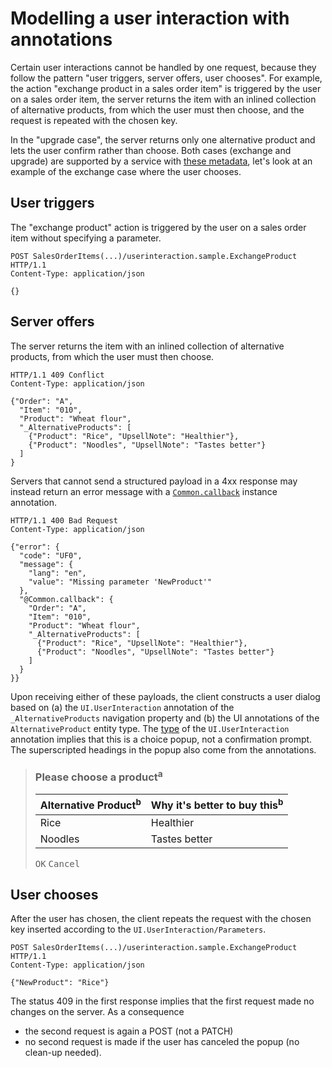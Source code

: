 # Modelling a user interaction with annotations

Certain user interactions cannot be handled by one request, because they follow the pattern "user triggers, server offers, user chooses". For example, the action "exchange product in a sales order item" is triggered by the user on a sales order item, the server returns the item with an inlined collection of alternative products, from which the user must then choose, and the request is repeated with the chosen key.

In the "upgrade case", the server returns only one alternative product and lets the user confirm rather than choose. Both cases (exchange and upgrade) are supported by a service with [these metadata](UI.UserInteraction-sample.xml), let's look at an example of the exchange case where the user chooses.

## User triggers

The "exchange product" action is triggered by the user on a sales order item without specifying a parameter.

```
POST SalesOrderItems(...)/userinteraction.sample.ExchangeProduct HTTP/1.1
Content-Type: application/json

{}
```

## Server offers

The server returns the item with an inlined collection of alternative products, from which the user must then choose.

```
HTTP/1.1 409 Conflict
Content-Type: application/json

{"Order": "A",
  "Item": "010",
  "Product": "Wheat flour",
  "_AlternativeProducts": [
    {"Product": "Rice", "UpsellNote": "Healthier"},
    {"Product": "Noodles", "UpsellNote": "Tastes better"}
  ]
}
```

Servers that cannot send a structured payload in a 4xx response may instead return an error message with a [`Common.callback`](../vocabularies/Common.md#callback) instance annotation.

```
HTTP/1.1 400 Bad Request
Content-Type: application/json

{"error": {
  "code": "UF0",
  "message": {
    "lang": "en",
    "value": "Missing parameter 'NewProduct'"
  },
  "@Common.callback": {
    "Order": "A",
    "Item": "010",
    "Product": "Wheat flour",
    "_AlternativeProducts": [
      {"Product": "Rice", "UpsellNote": "Healthier"},
      {"Product": "Noodles", "UpsellNote": "Tastes better"}
    ]
  }
}}
```

Upon receiving either of these payloads, the client constructs a user dialog based on (a) the `UI.UserInteraction` annotation of the `_AlternativeProducts` navigation property and (b) the UI annotations of the `AlternativeProduct` entity type. The [type](../vocabularies/UI.md#UserInteractionChooseSingle) of the `UI.UserInteraction` annotation implies that this is a choice popup, not a confirmation prompt. The superscripted headings in the popup also come from the annotations.

> ### Please choose a product<sup>a</sup>
>
> |Alternative Product<sup>b</sup>|Why it's better to buy this<sup>b</sup>|
> |-------------------------------|---------------------------------------|
> |Rice                           |Healthier                              |
> |Noodles                        |Tastes better                          |
>
> <kbd>OK</kbd> <kbd>Cancel</kbd>

## User chooses

After the user has chosen, the client repeats the request with the chosen key inserted according to the `UI.UserInteraction/Parameters`.

```
POST SalesOrderItems(...)/userinteraction.sample.ExchangeProduct HTTP/1.1
Content-Type: application/json

{"NewProduct": "Rice"}
```

The status 409 in the first response implies that the first request made no changes on the server. As a consequence
* the second request is again a POST (not a PATCH)
* no second request is made if the user has canceled the popup (no clean-up needed).
